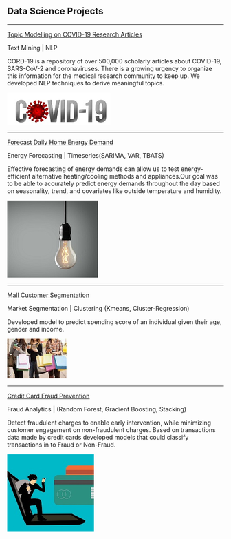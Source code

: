 ## Data Science Projects

---

 

[Topic Modelling on COVID-19 Research Articles](/sample_page)

Text Mining | NLP

CORD-19 is a repository of over 500,000 scholarly articles about COVID-19, SARS-CoV-2 and coronaviruses. There is a growing urgency to organize this information for the medical research community to keep up. We developed NLP techniques to derive meaningful topics.

<img src="images/covid.jpg?raw=true"/>

---
[Forecast Daily Home Energy Demand](/pdf/sample_presentation.pdf)

Energy Forecasting | Timeseries(SARIMA, VAR, TBATS)

Effective forecasting of energy demands can allow us to test energy-efficient alternative heating/cooling methods and appliances.Our goal was to be able to accurately predict energy demands throughout the day based on seasonality, trend, and covariates like outside temperature and humidity.


<img src="images/Picture1.jpg?raw=true"/>


---
[Mall Customer Segmentation ](http://example.com/)

Market Segmentation | Clustering (Kmeans, Cluster-Regression)

Developed model to predict spending score of an individual given their age, gender and income. 

<img src="images/mall.jpg?raw=true"/>

---

[Credit Card Fraud Prevention ](http://example.com/)

Fraud Analytics | (Random Forest, Gradient Boosting, Stacking)

Detect fraudulent charges to enable early intervention, while minimizing customer engagement on non-fraudulent charges. Based on transactions data made by credit cards developed models that could classify transactions in to Fraud or Non-Fraud.

<img src="images/Picture2.jpg?raw=true"/>
